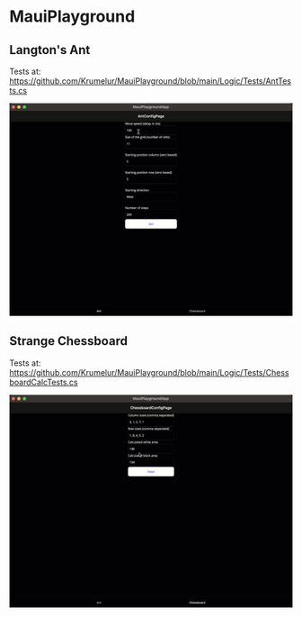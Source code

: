 # MauiPlayground
 
## Langton's Ant

Tests at: https://github.com/Krumelur/MauiPlayground/blob/main/Logic/Tests/AntTests.cs

![antrace.gif](antrace.gif)

## Strange Chessboard

Tests at: https://github.com/Krumelur/MauiPlayground/blob/main/Logic/Tests/ChessboardCalcTests.cs

![chessboard.gif](chessboard.gif)
